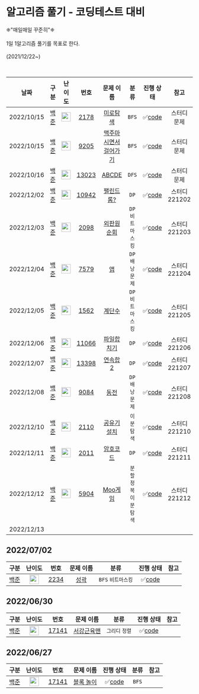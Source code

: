 # 알고리즘 풀기 - 코딩테스트 대비
❈"매일매일 꾸준히"❈  
<br/>
1일 1알고리즘 풀기를 목표로 한다.  
<br/>
(2021/12/22~)

<br/>  


| 날짜  | 구분 | 난이도 | 번호 | 문제 이름 | 분류 | 진행 상태 | 참고 |
|:------:|:------:|:------:|:----:|:---------:|:---------:|:---------:|:---------:|
| 2022/10/15 | [백준](BAEKJOON) | <img height="25px" width="25px" src="https://static.solved.ac/tier_small/10.svg"/> | [2178](https://www.acmicpc.net/problem/2178) | [미로탐색](https://www.acmicpc.net/problem/2178) | `BFS` | :white_check_mark:[code](BAEKJOON/BOJ_S1_2178_미로탐색.java) | 스터디 문제 |
| 2022/10/15 | [백준](BAEKJOON) | <img height="25px" width="25px" src="https://static.solved.ac/tier_small/10.svg"/> | [9205](https://www.acmicpc.net/problem/9205) | [맥주마시면서걸어가기](https://www.acmicpc.net/problem/9205) | `BFS` | :white_check_mark:[code](BAEKJOON/BOJ_S1_9205_맥주마시면서걸어가기.java) | 스터디 문제 |
| 2022/10/16 | [백준](BAEKJOON) | <img height="25px" width="25px" src="https://static.solved.ac/tier_small/11.svg"/> | [13023](https://www.acmicpc.net/problem/13023) | [ABCDE](https://www.acmicpc.net/problem/13023) | `DFS` | :white_check_mark:[code](BAEKJOON/BOJ_G5_13023_ABCDE.java) | 스터디 문제 |
| 2022/12/02 | [백준](BAEKJOON) | <img height="25px" width="25px" src="https://static.solved.ac/tier_small/12.svg"/> | [10942](https://www.acmicpc.net/problem/10942) | [팰린드롬?](https://www.acmicpc.net/problem/10942) | `DP` | :white_check_mark:[code](BAEKJOON/BOJ_G4_10942_팰린드롬_DP.java) | 스터디 221202 |
| 2022/12/03 | [백준](BAEKJOON) | <img height="25px" width="25px" src="https://static.solved.ac/tier_small/15.svg"/> | [2098](https://www.acmicpc.net/problem/2098) | [외판원순회](https://www.acmicpc.net/problem/2098) | `DP`  `비트마스킹` | :white_check_mark:[code](BAEKJOON/BOJ_G1_2098_외판원순회.java) | 스터디 221203 |
| 2022/12/04 | [백준](BAEKJOON) | <img height="25px" width="25px" src="https://static.solved.ac/tier_small/13.svg"/> | [7579](https://www.acmicpc.net/problem/7579) | [앱](https://www.acmicpc.net/problem/7579) | `DP` `배낭문제` | :white_check_mark:[code](BAEKJOON/BOJ_G3_7579_앱.java) | 스터디 221204 |
| 2022/12/05 | [백준](BAEKJOON) | <img height="25px" width="25px" src="https://static.solved.ac/tier_small/15.svg"/> | [1562](https://www.acmicpc.net/problem/1562) | [계단수](https://www.acmicpc.net/problem/1562) | `DP` `비트마스킹` | :white_check_mark:[code](BAEKJOON/BOJ_G1_1562_계단수.java) | 스터디 221205 |
| 2022/12/06 | [백준](BAEKJOON) | <img height="25px" width="25px" src="https://static.solved.ac/tier_small/13.svg"/> | [11066](https://www.acmicpc.net/problem/11066) | [파일합치기](https://www.acmicpc.net/problem/11066) | `DP` | :white_check_mark:[code](BAEKJOON/BOJ_G3_11066_파일합치기.java) | 스터디 221206 |
| 2022/12/07 | [백준](BAEKJOON) | <img height="25px" width="25px" src="https://static.solved.ac/tier_small/11.svg"/> | [13398](https://www.acmicpc.net/problem/13398) | [연속합2](https://www.acmicpc.net/problem/13398) | `DP` | :white_check_mark:[code](BAEKJOON/BOJ_G5_13398_연속합2.java) | 스터디 221207 |
| 2022/12/08 | [백준](BAEKJOON) | <img height="25px" width="25px" src="https://static.solved.ac/tier_small/11.svg"/> | [9084](https://www.acmicpc.net/problem/9084) | [동전](https://www.acmicpc.net/problem/9084) | `DP` `배낭문제` | :white_check_mark:[code](BAEKJOON/BOJ_G5_9084_동전.java) | 스터디 221208 |
| 2022/12/10 | [백준](BAEKJOON) | <img height="25px" width="25px" src="https://static.solved.ac/tier_small/12.svg"/> | [2110](https://www.acmicpc.net/problem/2110) | [공유기설치](https://www.acmicpc.net/problem/2110) | `이분탐색` | :white_check_mark:[code](BAEKJOON/BOJ_G4_2110_공유기설치.java) | 스터디 221210 |
| 2022/12/11 | [백준](BAEKJOON) | <img height="25px" width="25px" src="https://static.solved.ac/tier_small/11.svg"/> | [2011](https://www.acmicpc.net/problem/2011) | [암호코드](https://www.acmicpc.net/problem/2011) | `DP` | :white_check_mark:[code](BAEKJOON/BOJ_G5_2011_암호코드.java) | 스터디 221211 |
| 2022/12/12 | [백준](BAEKJOON) | <img height="25px" width="25px" src="https://static.solved.ac/tier_small/11.svg"/> | [5904](https://www.acmicpc.net/problem/5904) | [Moo게임](https://www.acmicpc.net/problem/5904) | `분할정복` `이분탐색` | :white_check_mark:[code](BAEKJOON/BOJ_G5_5904_Moo게임.java) | 스터디 221212 | 2022/12/12 | [백준](BAEKJOON) | <img height="25px" width="25px" src="https://static.solved.ac/tier_small/11.svg"/> | [5904](https://www.acmicpc.net/problem/5904) | [Moo게임](https://www.acmicpc.net/problem/5904) | `분할정복` `이분탐색` | :white_check_mark:[code](BAEKJOON/BOJ_G5_5904_Moo게임.java) | 스터디 221212 |
| 2022/12/13 

## 2022/07/02

| 구분 | 난이도 | 번호 | 문제 이름 | 분류 | 진행 상태 | 참고 |
|:------:|:------:|:----:|:---------:|:---------:|:---------:|:---------:|
| [백준](BAEKJOON) | <img height="25px" width="25px" src="https://static.solved.ac/tier_small/12.svg"/> | [2234](https://www.acmicpc.net/problem/2234) | [성곽](https://www.acmicpc.net/problem/2234) | `BFS` `비트마스킹` | :white_check_mark:[code](BAEKJOON/BOJ_G4_2234_성곽.java) |



## 2022/06/30

| 구분 | 난이도 | 번호 | 문제 이름 | 분류 | 진행 상태 | 참고 |
|:------:|:------:|:----:|:---------:|:---------:|:---------:|:---------:|
| [백준](BAEKJOON) | <img height="25px" width="25px" src="https://static.solved.ac/tier_small/8.svg"/> | [17141](https://www.acmicpc.net/problem/20300) | [서강근육맨](https://www.acmicpc.net/problem/20300) | `그리디` `정렬` | :white_check_mark:[code](BAEKJOON/BOJ_S3_20300_서강근육맨.java) |



## 2022/06/27

| 구분 | 난이도 | 번호 | 문제 이름 | 진행 상태 | 분류 | 참고 |
|:------:|:------:|:----:|:---------:|:---------:|:---------:|:---------:|
| [백준](BAEKJOON) | <img height="25px" width="25px" src="https://static.solved.ac/tier_small/12.svg"/> | [17141](https://www.acmicpc.net/problem/17141) | [블록 놀이](https://www.acmicpc.net/problem/17141) | :white_check_mark:[code](BAEKJOON/BOJ_G4_17141_연구소2) | `BFS`  


